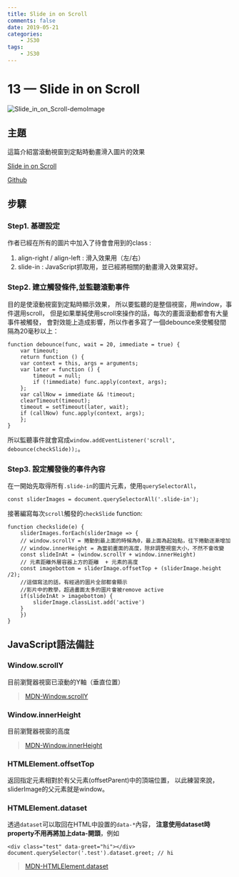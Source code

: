 ```yaml
---
title: Slide in on Scroll
comments: false
date: 2019-05-21
categories:
    - JS30
tags:
    - JS30
---
```


# 13 — Slide in on Scroll

![Slide_in_on_Scroll-demoImage](0_TFpHtpMtG8Zm-Uru.png)

## 主題

這篇介紹當滾動視窗到定點時動畫滑入圖片的效果

[Slide in on Scroll](https://des86532.github.io/javascript-30/13_Slide-in-on-Scroll/index.html)

[Github](https://github.com/des86532/javascript-30/tree/master/13_Slide-in-on-Scroll)

## 步驟

### Step1. 基礎設定

作者已經在所有的圖片中加入了待會會用到的class :

1. align-right / align-left : 滑入效果用（左/右）
2. slide-in : JavaScript抓取用，並已經將相關的動畫滑入效果寫好。

### Step2. 建立觸發條件,並監聽滾動事件

目的是使滾動視窗到定點時顯示效果，
所以要監聽的是整個視窗，用window，事件選用scroll，
但是如果單純使用scroll來操作的話，每次的畫面滾動都會有大量事件被觸發，
會對效能上造成影響，所以作者多寫了一個debounce來使觸發間隔為20毫秒以上：
```
function debounce(func, wait = 20, immediate = true) {
    var timeout;
    return function () {
    var context = this, args = arguments;
    var later = function () {
        timeout = null;
        if (!immediate) func.apply(context, args);
    };
    var callNow = immediate && !timeout;
    clearTimeout(timeout);
    timeout = setTimeout(later, wait);
    if (callNow) func.apply(context, args);
    };
}
```
所以監聽事件就會寫成`window.addEventListener('scroll', debounce(checkSlide));`。

### Step3. 設定觸發後的事件內容

在一開始先取得所有`.slide-in`的圖片元素，使用`querySelectorAll`，
```
const sliderImages = document.querySelectorAll('.slide-in');
```
接著編寫每次`scroll`觸發的`checkSlide` function:
```
function checkslide(e) {
    sliderImages.forEach(sliderImage => {
    // window.scrollY = 捲動到最上面的時候為0，最上面為起始點，往下捲動逐漸增加   
    // window.innerHeight = 為當前畫面的高度，除非調整視窗大小，不然不會改變
    const slideInAt = (window.scrollY + window.innerHeight) 
    // 元素距離外層容器上方的距離  + 元素的高度
    const imagebottom = sliderImage.offsetTop + (sliderImage.height /2);
    //這個寫法的話，有經過的圖片全部都會顯示
    //影片中的教學，超過畫面太多的圖片會被remove active
    if(slideInAt > imagebottom) {
        sliderImage.classList.add('active')
    }
    })
}
```

## JavaScript語法備註

### Window.scrollY

目前瀏覽器視窗已滾動的Y軸（垂直位置）

> [MDN-Window.scrollY](https://developer.mozilla.org/en-US/docs/Web/API/Window/scrollY)

### Window.innerHeight

目前瀏覽器視窗的高度

> [MDN-Window.innerHeight](https://developer.mozilla.org/en-US/docs/Web/API/Window/innerHeight)

### HTMLElement.offsetTop

返回指定元素相對於有父元素(offsetParent)中的頂端位置，
以此練習來說，sliderImage的父元素就是window。

### HTMLElement.dataset

透過`dataset`可以取回在HTML中設置的`data-*`內容，
**注意使用dataset時property不用再將加上data-開頭**，例如

```
<div class="test" data-greet="hi"></div>
document.querySelector('.test').dataset.greet; // hi
```

> [MDN-HTMLElement.dataset](https://developer.mozilla.org/zh-CN/docs/Web/API/HTMLElement/dataset)

